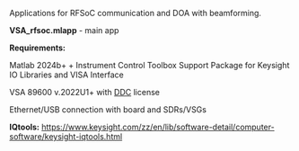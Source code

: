 Applications for RFSoC communication and DOA with beamforming.

**VSA_rfsoc.mlapp** - main app

**Requirements:**

Matlab 2024b+ + Instrument Control Toolbox Support Package for Keysight IO Libraries and VISA Interface

VSA 89600 v.2022U1+ with [DDC](https://www.keysight.com/zz/en/assets/3121-1464/application-notes/VSA-89600-Direct-Data-Connectivity.pdf) license

Ethernet/USB connection with board and SDRs/VSGs



**IQtools:**
https://www.keysight.com/zz/en/lib/software-detail/computer-software/keysight-iqtools.html
